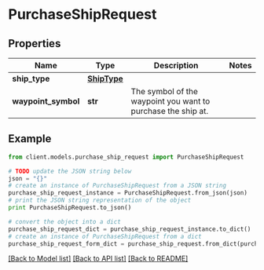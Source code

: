 # PurchaseShipRequest

## Properties

Name | Type | Description | Notes
------------ | ------------- | ------------- | -------------
**ship_type** | [**ShipType**](ShipType.md) |  |
**waypoint_symbol** | **str** | The symbol of the waypoint you want to purchase the ship at. |

## Example

```python
from client.models.purchase_ship_request import PurchaseShipRequest

# TODO update the JSON string below
json = "{}"
# create an instance of PurchaseShipRequest from a JSON string
purchase_ship_request_instance = PurchaseShipRequest.from_json(json)
# print the JSON string representation of the object
print PurchaseShipRequest.to_json()

# convert the object into a dict
purchase_ship_request_dict = purchase_ship_request_instance.to_dict()
# create an instance of PurchaseShipRequest from a dict
purchase_ship_request_form_dict = purchase_ship_request.from_dict(purchase_ship_request_dict)
```

[[Back to Model list]](../README.md#documentation-for-models) [[Back to API list]](../README.md#documentation-for-api-endpoints) [[Back to README]](../README.md)

